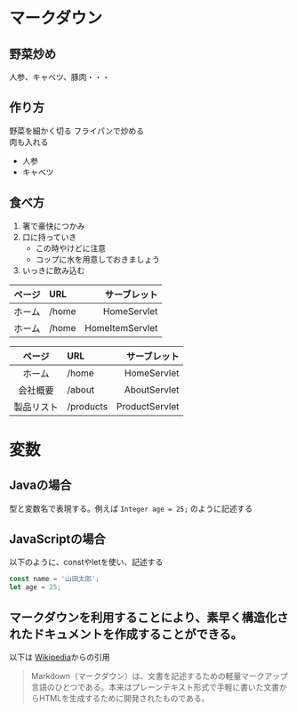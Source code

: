 # マークダウン
## 野菜炒め
人参、キャベツ、豚肉・・・

## 作り方
野菜を細かく切る
フライパンで炒める  
肉も入れる
- 人参
- キャベツ
## 食べ方
1. 箸で豪快につかみ
1. 口に持っていき
   - この時やけどに注意
   - コップに水を用意しておきましょう
1. いっきに飲み込む

| ページ     | URL       | サーブレット   |
|:-:|:-|-:|
|ホーム|/home|HomeServlet|
|ホーム|/home|HomeItemServlet|


| ページ     | URL       | サーブレット   |
|:----------:|:----------|---------------:|
| ホーム     | /home     | HomeServlet    |
| 会社概要   | /about    | AboutServlet   |
| 製品リスト | /products | ProductServlet |

# 変数
## Javaの場合
型と変数名で表現する。例えば `Integer age = 25;` のように記述する

## JavaScriptの場合
以下のように、constやletを使い、記述する
```javascript
const name = '山田太郎';
let age = 25;
```

マークダウンを利用することにより、**素早く**構造化されたドキュメントを作成することができる。
---
以下は [Wikipedia](https://ja.wikipedia.org/wiki/Markdown)からの引用
> Markdown（マークダウン）は、文書を記述するための軽量マークアップ言語のひとつである。本来はプレーンテキスト形式で手軽に書いた文書からHTMLを生成するために開発されたものである。




